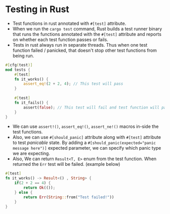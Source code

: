  # Testing in Rust

 - Test functions in rust annotated with `#[test]` attribute. 
 - When we run the `cargo test` command, Rust builds a test runner binary that runs the functions annotated with the `#[test]` attribute and reports on whether each test function passes or fails.
 - Tests in rust always run in separate threads. Thus when one test function failed / panicked, that doesn't stop other test functions from being run. 

```rust
#[cfg(test)]
mod tests {
	#[test]
	fn it_works() {
		assert_eq!(2 + 2, 4); // This test will pass
	}
	
	#[test]
	fn it_fails() {
		assert(false); // This test will fail and test function will panic
	}
}
```

 - We can use `assert!()`, `assert_eq!()`, `assert_ne!()` macros in-side the test functions. 
 - Also, we can use `#[should_panic]` attribute along with `#[test]` attribute to test _panicable_ state. By adding a `#[should_panic(expected="panic message here")]` expected parameter, we can specify which panic type we are expecting. 
 - Also, We can return `Result<T, E>` enum from the test function. When returned the `Err` test will be failed. (example below)


```rust
#[test]
fn it_works() -> Result<() , String> {
	if(2 + 2 == 4) {
		return Ok(());
	} else {
		return Err(String::from("Test failed!"))
	}
}
``` 
